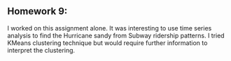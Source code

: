 
## Homework 9:

I worked on this assignment alone. 
It was interesting to use time series analysis to find the Hurricane sandy from Subway ridership patterns. 
I tried KMeans clustering technique but would require further information to interpret the clustering.
